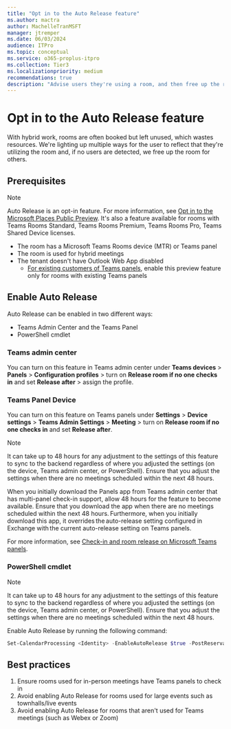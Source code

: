 ```yaml
---
title: "Opt in to the Auto Release feature"
ms.author: mactra
author: MachelleTranMSFT
manager: jtremper
ms.date: 06/03/2024
audience: ITPro
ms.topic: conceptual
ms.service: o365-proplus-itpro
ms.collection: Tier3
ms.localizationpriority: medium
recommendations: true
description: "Advise users they're using a room, and then free up the room for use by others if no current users are detected."
---
```


# Opt in to the Auto Release feature

With hybrid work, rooms are often booked but left unused, which wastes resources. We're lighting up multiple ways for the user to reflect that they're utilizing the room and, if no users are detected, we free up the room for others.

## Prerequisites

> [!NOTE]
> Auto Release is an opt-in feature. For more information, see [Opt in to the Microsoft Places Public Preview](opt-in-places-preview.md). It's also a feature available for rooms with Teams Rooms Standard, Teams Rooms Premium, Teams Rooms Pro, Teams Shared Device licenses.

- The room has a Microsoft Teams Rooms device (MTR) or Teams panel
- The room is used for hybrid meetings
- The tenant doesn't have Outlook Web App disabled
  - [For existing customers of Teams panels](/microsoftteams/devices/check-in-and-room-release), enable this preview feature only for rooms with existing Teams panels

## Enable Auto Release

Auto Release can be enabled in two different ways:

- Teams Admin Center and the Teams Panel
- PowerShell cmdlet

### Teams admin center

You can turn on this feature in Teams admin center under **Teams devices** > **Panels** > **Configuration profiles** > turn on **Release room if no one checks in** and set **Release after** > assign the profile.

### Teams Panel Device

You can turn on this feature on Teams panels under **Settings** > **Device settings** > **Teams Admin Settings** > **Meeting** > turn on **Release room if no one checks in** and set **Release after**.

> [!NOTE]
> It can take up to 48 hours for any adjustment to the settings of this feature to sync to the backend regardless of where you adjusted the settings (on the device, Teams admin center, or PowerShell). Ensure that you adjust the settings when there are no meetings scheduled within the next 48 hours.

When you initially download the Panels app from Teams admin center that has multi-panel check-in support, allow 48 hours for the feature to become available. Ensure that you download the app when there are no meetings scheduled within the next 48 hours. Furthermore, when you initially download this app, it overrides the auto-release setting configured in Exchange with the current auto-release setting on Teams panels.

For more information, see [Check-in and room release on Microsoft Teams panels](/microsoftteams/devices/check-in-and-room-release).

### PowerShell cmdlet

> [!NOTE]
> It can take up to 48 hours for any adjustment to the settings of this feature to sync to the backend regardless of where you adjusted the settings (on the device, Teams admin center, or PowerShell). Ensure that you adjust the settings when there are no meetings scheduled within the next 48 hours.

Enable Auto Release by running the following command:

```powershell
Set-CalendarProcessing <Identity> -EnableAutoRelease $true -PostReservationMaxClaimTimeInMinutes 10
```

## Best practices

1. Ensure rooms used for in-person meetings have Teams panels to check in
1. Avoid enabling Auto Release for rooms used for large events such as townhalls/live events
1. Avoid enabling Auto Release for rooms that aren't used for Teams meetings (such as Webex or Zoom)
